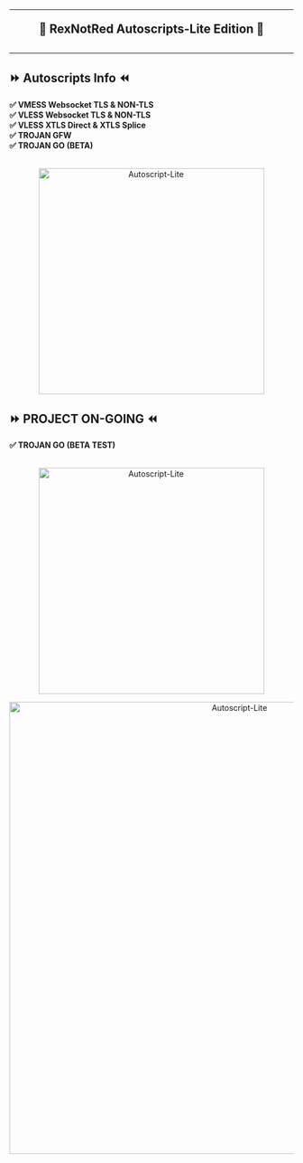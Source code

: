 <!DOCTYPE html>
<h2 align="center">
<hr>
🔱 RexNotRed Autoscripts-Lite Edition 🔱
<h2><hr>

## ⏩ Autoscripts Info ⏪
<b>
✅ VMESS Websocket TLS & NON-TLS <br>
✅ VLESS Websocket TLS & NON-TLS <br>
✅ VLESS XTLS Direct & XTLS Splice <br>
✅ TROJAN GFW <br>
✅ TROJAN GO (BETA)<br>
<br>
</b>
<p align="center">
<img src="https://user-images.githubusercontent.com/86051875/136363437-3cef873a-565d-4cee-aed7-bbde4a85397f.png" width="400" title="Autoscript-Lite">
</p>

## ⏩ PROJECT ON-GOING ⏪
<b>
✅ TROJAN GO (BETA TEST)<br>
<br>
</b>
<p align="center">
<img src="https://user-images.githubusercontent.com/86051875/136398069-e571572d-bf71-486e-928a-4df455591b48.png" width="400" title="Autoscript-Lite">
</p>
<p align="center">
<img src="https://user-images.githubusercontent.com/86051875/136400850-a25dc52c-1a2c-4e98-a159-85eb1f162d95.png" width="800" title="Autoscript-Lite">
</p>
